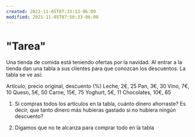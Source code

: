 ```yaml
---
created: 2021-11-05T07:33:13-06:00
modified: 2021-11-05T07:50:33-06:00
---
```


# "Tarea"

Una tienda de comida está teniendo ofertas por la navidad. Al entrar a la tienda dan una tabla a sus clientes para que conozcan los descuentos. La tabla se ve así:

Artículo, precio original, descuento (%)
Leche, 2€, 25
Pan, 3€, 30
Vino, 7€, 10
Queso, 5€, 50
Carne, 15€, 75
Yoghurt, 5€, 11
Chocolates, 10€, 65

1. Si compras todos los artículos en la tabla, cuánto dinero ahorraste? Es decir, que tanto dinero más hubieras gastado si no hubiera ningún descuento?

2. Digamos que no te alcanza para comprar todo en la tabla
